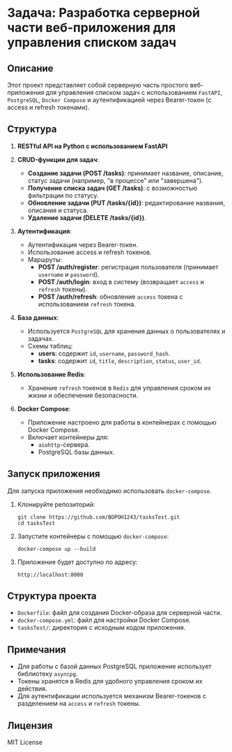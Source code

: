 # Задача: Разработка серверной части веб-приложения для управления списком задач

## Описание

Этот проект представляет собой серверную часть простого веб-приложения для управления списком задач с использованием `FastAPI`, `PostgreSQL`, `Docker Compose` и аутентификацией через Bearer-токен (с access и refresh токенами).

## Структура

1. **RESTful API на Python с использованием FastAPI**  
2. **CRUD-функции для задач**:
   - **Создание задачи (POST /tasks)**: принимает название, описание, статус задачи (например, "в процессе" или "завершена").
   - **Получение списка задач (GET /tasks)**: с возможностью фильтрации по статусу.
   - **Обновление задачи (PUT /tasks/{id})**: редактирование названия, описания и статуса.
   - **Удаление задачи (DELETE /tasks/{id})**.

3. **Аутентификация**:
   - Аутентификация через Bearer-токен.
   - Использование access и refresh токенов.
   - Маршруты:
     - **POST /auth/register**: регистрация пользователя (принимает `username` и `password`).
     - **POST /auth/login**: вход в систему (возвращает `access` и `refresh` токены).
     - **POST /auth/refresh**: обновление `access` токена с использованием `refresh` токена.

4. **База данных**:
   - Используется `PostgreSQL` для хранения данных о пользователях и задачах.
   - Схемы таблиц:
     - **users**: содержит `id`, `username`, `password_hash`.
     - **tasks**: содержит `id`, `title`, `description`, `status`, `user_id`.

5. **Использование Redis**:
   - Хранение `refresh` токенов в `Redis` для управления сроком их жизни и обеспечения безопасности.

6. **Docker Compose**:
   - Приложение настроено для работы в контейнерах с помощью Docker Compose.
   - Включает контейнеры для:
     - `aiohttp`-сервера.
     - PostgreSQL базы данных.

## Запуск приложения

Для запуска приложения необходимо использовать `docker-compose`.

1. Клонируйте репозиторий:
    ```
    git clone https://github.com/BOPOH1243/tasksTest.git
    cd tasksTest
    ```

2. Запустите контейнеры с помощью `docker-compose`:
    ```
    docker-compose up --build
    ```

3. Приложение будет доступно по адресу:
    ```
    http://localhost:8000
    ```

## Структура проекта

- `Dockerfile`: файл для создания Docker-образа для серверной части.
- `docker-compose.yml`: файл для настройки Docker Compose.
- `tasksTest/`: директория с исходным кодом приложения.

## Примечания

- Для работы с базой данных PostgreSQL приложение использует библиотеку `asyncpg`.
- Токены хранятся в Redis для удобного управления сроком их действия.
- Для аутентификации используется механизм Bearer-токенов с разделением на `access` и `refresh` токены.

## Лицензия

MIT License
